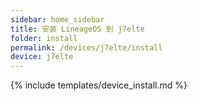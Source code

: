 ```yaml
---
sidebar: home_sidebar
title: 安装 LineageOS 到 j7elte
folder: install
permalink: /devices/j7elte/install
device: j7elte
---
```

{% include templates/device_install.md %}
